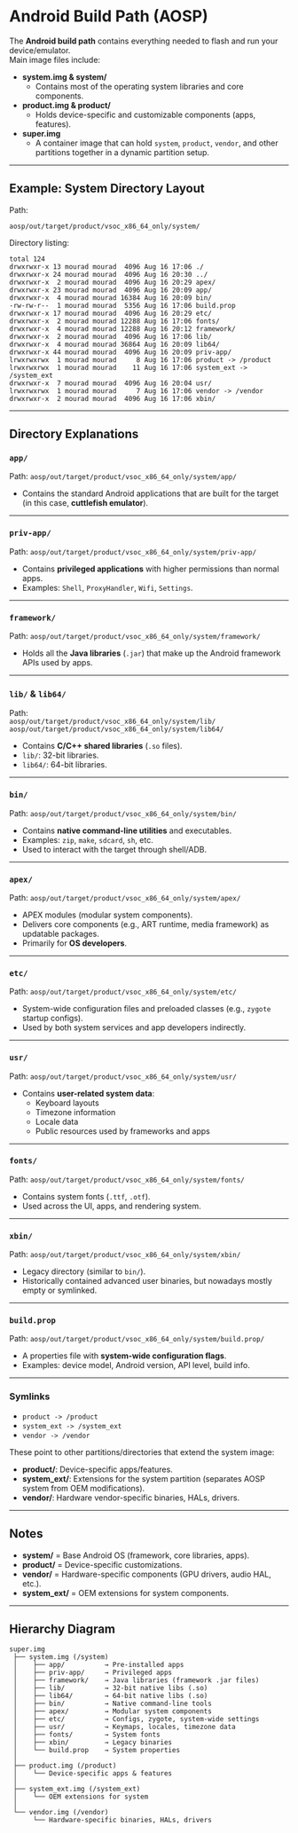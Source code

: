# Android Build Path (AOSP)

The **Android build path** contains everything needed to flash and run your device/emulator.  
Main image files include:

- **system.img & system/**
  - Contains most of the operating system libraries and core components.
- **product.img & product/**
  - Holds device-specific and customizable components (apps, features).
- **super.img**
  - A container image that can hold `system`, `product`, `vendor`, and other partitions together in a dynamic partition setup.

---

## Example: System Directory Layout

Path:
```
aosp/out/target/product/vsoc_x86_64_only/system/
```

Directory listing:
```
total 124
drwxrwxr-x 13 mourad mourad  4096 Aug 16 17:06 ./
drwxrwxr-x 24 mourad mourad  4096 Aug 16 20:30 ../
drwxrwxr-x  2 mourad mourad  4096 Aug 16 20:29 apex/
drwxrwxr-x 23 mourad mourad  4096 Aug 16 20:09 app/
drwxrwxr-x  4 mourad mourad 16384 Aug 16 20:09 bin/
-rw-rw-r--  1 mourad mourad  5356 Aug 16 17:06 build.prop
drwxrwxr-x 17 mourad mourad  4096 Aug 16 20:29 etc/
drwxrwxr-x  2 mourad mourad 12288 Aug 16 17:06 fonts/
drwxrwxr-x  4 mourad mourad 12288 Aug 16 20:12 framework/
drwxrwxr-x  2 mourad mourad  4096 Aug 16 17:06 lib/
drwxrwxr-x  4 mourad mourad 36864 Aug 16 20:09 lib64/
drwxrwxr-x 44 mourad mourad  4096 Aug 16 20:09 priv-app/
lrwxrwxrwx  1 mourad mourad     8 Aug 16 17:06 product -> /product
lrwxrwxrwx  1 mourad mourad    11 Aug 16 17:06 system_ext -> /system_ext
drwxrwxr-x  7 mourad mourad  4096 Aug 16 20:04 usr/
lrwxrwxrwx  1 mourad mourad     7 Aug 16 17:06 vendor -> /vendor
drwxrwxr-x  2 mourad mourad  4096 Aug 16 17:06 xbin/
```

---

## Directory Explanations

### `app/`
Path: ```aosp/out/target/product/vsoc_x86_64_only/system/app/```
- Contains the standard Android applications that are built for the target (in this case, **cuttlefish emulator**).

---

### `priv-app/`
Path: ```aosp/out/target/product/vsoc_x86_64_only/system/priv-app/```
- Contains **privileged applications** with higher permissions than normal apps.
- Examples: `Shell`, `ProxyHandler`, `Wifi`, `Settings`.

---

### `framework/`
Path: ```aosp/out/target/product/vsoc_x86_64_only/system/framework/```
- Holds all the **Java libraries** (`.jar`) that make up the Android framework APIs used by apps.

---

### `lib/` & `lib64/`
Path:  
```aosp/out/target/product/vsoc_x86_64_only/system/lib/```  
```aosp/out/target/product/vsoc_x86_64_only/system/lib64/```  
- Contains **C/C++ shared libraries** (`.so` files).  
- `lib/`: 32-bit libraries.  
- `lib64/`: 64-bit libraries.  

---

### `bin/`
Path: ```aosp/out/target/product/vsoc_x86_64_only/system/bin/```
- Contains **native command-line utilities** and executables.  
- Examples: `zip`, `make`, `sdcard`, `sh`, etc.  
- Used to interact with the target through shell/ADB.  

---

### `apex/`
Path: ```aosp/out/target/product/vsoc_x86_64_only/system/apex/```
- APEX modules (modular system components).  
- Delivers core components (e.g., ART runtime, media framework) as updatable packages.  
- Primarily for **OS developers**.  

---

### `etc/`
Path: ```aosp/out/target/product/vsoc_x86_64_only/system/etc/```
- System-wide configuration files and preloaded classes (e.g., `zygote` startup configs).  
- Used by both system services and app developers indirectly.  

---

### `usr/`
Path: ```aosp/out/target/product/vsoc_x86_64_only/system/usr/```
- Contains **user-related system data**:
  - Keyboard layouts  
  - Timezone information  
  - Locale data  
  - Public resources used by frameworks and apps  

---

### `fonts/`
Path: ```aosp/out/target/product/vsoc_x86_64_only/system/fonts/```
- Contains system fonts (`.ttf`, `.otf`).  
- Used across the UI, apps, and rendering system.  

---

### `xbin/`
Path: ```aosp/out/target/product/vsoc_x86_64_only/system/xbin/```
- Legacy directory (similar to `bin/`).  
- Historically contained advanced user binaries, but nowadays mostly empty or symlinked.  

---

### `build.prop`
Path: ```aosp/out/target/product/vsoc_x86_64_only/system/build.prop/```  
- A properties file with **system-wide configuration flags**.  
- Examples: device model, Android version, API level, build info.  

---

### Symlinks
- `product -> /product`  
- `system_ext -> /system_ext`  
- `vendor -> /vendor`  

These point to other partitions/directories that extend the system image:
- **product/**: Device-specific apps/features.  
- **system_ext/**: Extensions for the system partition (separates AOSP system from OEM modifications).  
- **vendor/**: Hardware vendor-specific binaries, HALs, drivers.  

---

## Notes

- **system/** = Base Android OS (framework, core libraries, apps).  
- **product/** = Device-specific customizations.  
- **vendor/** = Hardware-specific components (GPU drivers, audio HAL, etc.).  
- **system_ext/** = OEM extensions for system components.  

---

## Hierarchy Diagram

```
super.img
 ├── system.img (/system)
 │    ├── app/          → Pre-installed apps
 │    ├── priv-app/     → Privileged apps
 │    ├── framework/    → Java libraries (framework .jar files)
 │    ├── lib/          → 32-bit native libs (.so)
 │    ├── lib64/        → 64-bit native libs (.so)
 │    ├── bin/          → Native command-line tools
 │    ├── apex/         → Modular system components
 │    ├── etc/          → Configs, zygote, system-wide settings
 │    ├── usr/          → Keymaps, locales, timezone data
 │    ├── fonts/        → System fonts
 │    ├── xbin/         → Legacy binaries
 │    └── build.prop    → System properties
 │
 ├── product.img (/product)
 │    └── Device-specific apps & features
 │
 ├── system_ext.img (/system_ext)
 │    └── OEM extensions for system
 │
 └── vendor.img (/vendor)
      └── Hardware-specific binaries, HALs, drivers
```
